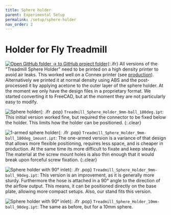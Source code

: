 ```yaml
---
title: Sphere holder
parent: Experimental Setup
permalink: /setup/sphere-holder
nav_order: 2
---
```


# Holder for Fly Treadmill

[![Open GitHub folder]({{"/assets/img/GitHub-Mark-32px.png"|relative_url}}) → to GitHub project folder](https://github.com/reiserlab/Component-Design/tree/main/Experimental-Setup/Treadmill_Sphere_Holder){:.ifr}
All versions of the "Treadmill Sphere Holder" need to be printed on a high density printer to avoid air leaks. This worked well on a Connex printer (see [production]({{site.baseurl}}/production)). Alternatively we printed it at normal density using ABS and the post-processed it by applying acetone to the outer layer of the sphere holder. At the moment we only have the design files in a proprietary format. We started converting it to FreeCAD, but at the moment they are not particularly easy to modify.

![Sphere holder]({{"/assets/img/Experimental-Setup/Treadmill_Sphere_Holder/Treadmill_Sphere_Holder_9mm-ball_180deg.png"|relative_url}}){: .ifr .pop}
`Treadmill_Sphere_Holder_9mm-ball_180deg.ipt`: This initial version worked fine, but required the connector to be fixed below the holder. This limits how the holder can be positioned.
{:.clear}

![1-armed sphere holder]({{"/assets/img/Experimental-Setup/Treadmill_Sphere_Holder/Treadmill_Sphere_Holder_9mm-ball_180deg_1mount.png"|relative_url}}){: .ifr .pop}
`Treadmill_Sphere_Holder_9mm-ball_180deg_1mount.ipt`: The one-armed version is a variance of that design that allows more flexible positioning, requires less space, and is cheaper in production. At the same time its more difficult to fixate and keep steady. The material at the screw mount holes is also thin enough that it would break upon forceful screw fixation.
{:.clear}

![Sphere holder with 90° inlet]({{"/assets/img/Experimental-Setup/Treadmill_Sphere_Holder/Treadmill_Sphere_Holder_9mm-ball_90deg.png"|relative_url}}){: .ifr .pop}
`Treadmill_Sphere_Holder_9mm-ball_90deg.ipt`: This version is an improvement, as it is generally more sturdy. Furthermore the hose is attached in a 90° angle to the direction of the airflow output. This means, it can be positioned directly on the base plate, allowing more compact setups. Also, our stand fits this version.

![Sphere holder with 90° inlet]({{"/assets/img/Experimental-Setup/Treadmill_Sphere_Holder/Treadmill_Sphere_Holder_10mm-ball_90deg.png"|relative_url}}){: .ifr .pop}
`Treadmill_Sphere_Holder_10mm-ball_90deg.ipt`: The same as before, but for a 10mm sphere.